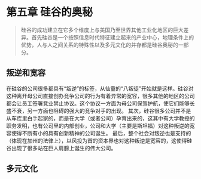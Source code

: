 # 第五章 硅谷的奥秘

>硅谷的成功建立在它多个维度上与美国乃至世界其他工业化地区的巨大差异。首先硅谷是一个按照信息时代特征建立起来的产业中心，地理条件上的优势，人与人之间关系的特殊性以及多元文化的并存都是硅谷奥秘的一部分。

## 叛逆和宽容
   在硅谷的公司很多都具有“叛逆”的标签，从仙童的“八叛徒”开始就是这样。硅谷对这种离开母公司直接创办竞争公司的行为有着异常的宽容，很多其他的地区的公司都会让员工签署竞业禁止协议。这个协议一方面为母公司保驾护航，使它们能够长盛不衰，另一方面也阻碍的强大的竞争对手的出现。
   其次，硅谷很多公司并不是从车库里白手起家的，而是在大学（或者公司）孕育出来的，这其中有大学教授的职务发明，也有公司里的内部创业，公司和大学（主要是斯坦福）对这种叛逆的宽容使得不断有小的具有创新精神的公司诞生。
   最后，整个社会对叛逆也是支持的（体现在加州的法律上），以风投为首的资本界也对这种叛逆是宽容的，这使得硅谷出现了很多站在巨人肩膀上诞生的伟大公司。
   
## 多元文化
    